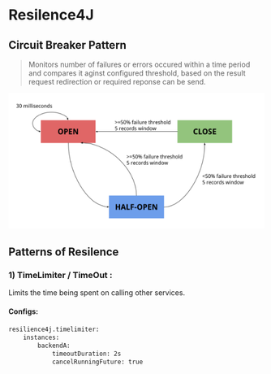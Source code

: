 # Resilence4J
## Circuit Breaker Pattern
> Monitors number of failures or errors occured within a time period and compares it aginst configured threshold, based on the result request redirection or required reponse can be send. 

![Resilience4J](/resilience4j_flowChart.webp)

## Patterns of Resilence
### 1) TimeLimiter / TimeOut :
Limits the time being spent on calling other services.
#### Configs:
```
resilience4j.timelimiter:
    instances:
        backendA:
            timeoutDuration: 2s
            cancelRunningFuture: true
```
